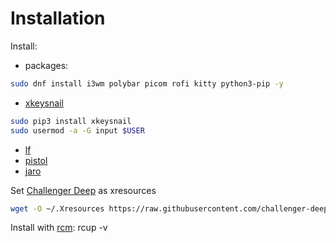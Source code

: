 # Installation

Install:  
* packages:
```bash
sudo dnf install i3wm polybar picom rofi kitty python3-pip -y
```
* [xkeysnail](https://github.com/mooz/xkeysnail)
```bash
sudo pip3 install xkeysnail
sudo usermod -a -G input $USER
```
* [lf](https://github.com/gokcehan/lf)
* [pistol](https://github.com/doronbehar/pistol)
* [jaro](https://github.com/isamert/jaro) 

Set [Challenger Deep](https://github.com/challenger-deep-theme/xresources) as xresources  
```bash
wget -O ~/.Xresources https://raw.githubusercontent.com/challenger-deep-theme/xresources/master/challenger-deep.xdefaults
```
Install with [rcm](https://github.com/thoughtbot/rcm): rcup -v
